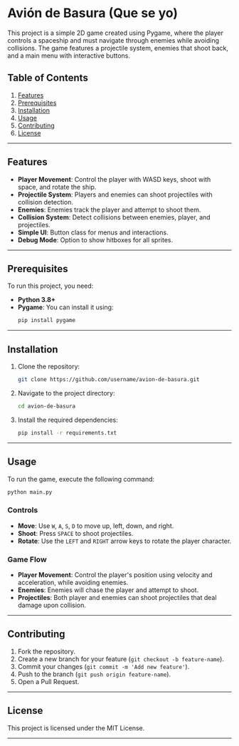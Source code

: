 # Avión de Basura (Que se yo)

This project is a simple 2D game created using Pygame, where the player controls a spaceship and must navigate through enemies while avoiding collisions. The game features a projectile system, enemies that shoot back, and a main menu with interactive buttons.

## Table of Contents
1. [Features](#features)
2. [Prerequisites](#prerequisites)
3. [Installation](#installation)
4. [Usage](#usage)
5. [Contributing](#contributing)
6. [License](#license)

---

## Features
- **Player Movement**: Control the player with WASD keys, shoot with space, and rotate the ship.
- **Projectile System**: Players and enemies can shoot projectiles with collision detection.
- **Enemies**: Enemies track the player and attempt to shoot them.
- **Collision System**: Detect collisions between enemies, player, and projectiles.
- **Simple UI**: Button class for menus and interactions.
- **Debug Mode**: Option to show hitboxes for all sprites.

---

## Prerequisites
To run this project, you need:
- **Python 3.8+**
- **Pygame**: You can install it using:
    ```bash
    pip install pygame
    ```

---

## Installation
1. Clone the repository:
    ```bash
    git clone https://github.com/username/avion-de-basura.git
    ```
2. Navigate to the project directory:
    ```bash
    cd avion-de-basura
    ```

3. Install the required dependencies:
    ```bash
    pip install -r requirements.txt
    ```

---

## Usage
To run the game, execute the following command:

```bash
python main.py
```

### Controls
- **Move**: Use `W`, `A`, `S`, `D` to move up, left, down, and right.
- **Shoot**: Press `SPACE` to shoot projectiles.
- **Rotate**: Use the `LEFT` and `RIGHT` arrow keys to rotate the player character.

### Game Flow
- **Player Movement**: Control the player's position using velocity and acceleration, while avoiding enemies.
- **Enemies**: Enemies will chase the player and attempt to shoot.
- **Projectiles**: Both player and enemies can shoot projectiles that deal damage upon collision.

---

## Contributing
1. Fork the repository.
2. Create a new branch for your feature (`git checkout -b feature-name`).
3. Commit your changes (`git commit -m 'Add new feature'`).
4. Push to the branch (`git push origin feature-name`).
5. Open a Pull Request.

---

## License
This project is licensed under the MIT License.

---
